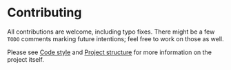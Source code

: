 # Contributing

All contributions are welcome, including typo fixes.
There might be a few `TODO` comments marking future
intentions; feel free to work on those as well.

Please see [Code style][1] and [Project structure][2]
for more information on the project itself.


  [1]: ./CODE_STYLE.md
  [2]: ./PROJECT_STRUCTURE.md
